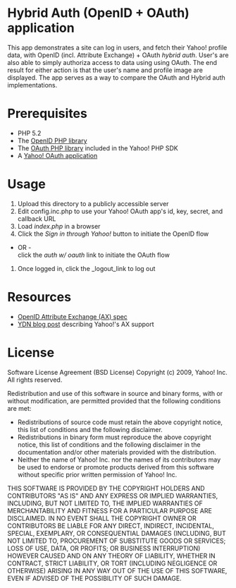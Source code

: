 # Hybrid Auth (OpenID + OAuth) application

This app demonstrates a site can log in users, and fetch their Yahoo! profile data, with OpenID (incl. Attribute Exchange) + OAuth _hybrid auth_.  User's are also able to simply authoriza access to data using using OAuth.  The end result for either action is that the user's name and profile image are displayed.  The app serves as a way to compare the OAuth and Hybrid auth implementations.

# Prerequisites

   * PHP 5.2
   * The [OpenID PHP library](http://openidenabled.com/php-openid/)
   * The [OAuth PHP library](http://github.com/yahoo/yos-social-php/blob/master/lib/OAuth.php) included in the Yahoo! PHP SDK
   * A [Yahoo! OAuth application](http://developer.yahoo.com/oauth/)
   
# Usage

   1. Upload this directory to a publicly accessible server
   1. Edit config.inc.php to use your Yahoo! OAuth app's id, key, secret, and callback URL
   1. Load _index.php_ in a browser
   1. Click the _Sign in through Yahoo!_ button to initiate the OpenID flow  
   - OR -  
   click the _auth w/ oauth_ link to initiate the OAuth flow
   1. Once logged in, click the _logout_link to log out
   
# Resources

   * [OpenID Attribute Exchange (AX) spec](http://openid.net/specs/openid-attribute-exchange-1_0.html)
   * [YDN blog post](http://developer.yahoo.net/blog/archives/2009/12/yahoo_openid_now_with_attribute_exchange.html) describing Yahoo!'s AX support
   
# License

Software License Agreement (BSD License)
Copyright (c) 2009, Yahoo! Inc.
All rights reserved.

Redistribution and use of this software in source and binary forms, with or without modification, are permitted provided that the following conditions are met:

* Redistributions of source code must retain the above copyright notice, this list of conditions and the following disclaimer.
* Redistributions in binary form must reproduce the above copyright notice, this list of conditions and the following disclaimer in the documentation and/or other materials provided with the distribution.
* Neither the name of Yahoo! Inc. nor the names of its contributors may be used to endorse or promote products derived from this software without specific prior written permission of Yahoo! Inc.

THIS SOFTWARE IS PROVIDED BY THE COPYRIGHT HOLDERS AND CONTRIBUTORS "AS IS" AND ANY EXPRESS OR IMPLIED WARRANTIES, INCLUDING, BUT NOT LIMITED TO, THE IMPLIED WARRANTIES OF MERCHANTABILITY AND FITNESS FOR A PARTICULAR PURPOSE ARE DISCLAIMED. IN NO EVENT SHALL THE COPYRIGHT OWNER OR CONTRIBUTORS BE LIABLE FOR ANY DIRECT, INDIRECT, INCIDENTAL, SPECIAL, EXEMPLARY, OR CONSEQUENTIAL DAMAGES (INCLUDING, BUT NOT LIMITED TO, PROCUREMENT OF SUBSTITUTE GOODS OR SERVICES; LOSS OF USE, DATA, OR PROFITS; OR BUSINESS INTERRUPTION) HOWEVER CAUSED AND ON ANY THEORY OF LIABILITY, WHETHER IN CONTRACT, STRICT LIABILITY, OR TORT (INCLUDING NEGLIGENCE OR OTHERWISE) ARISING IN ANY WAY OUT OF THE USE OF THIS SOFTWARE, EVEN IF ADVISED OF THE POSSIBILITY OF SUCH DAMAGE.

